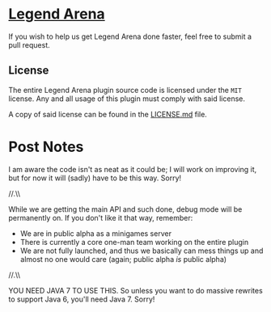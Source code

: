 [Legend Arena](http://thenamedev.net/legendarena/)
====

If you wish to help us get Legend Arena done faster, feel free to submit a pull request.

License
----

The entire Legend Arena plugin source code is licensed under the `MIT` license. Any and all usage of this plugin
must comply with said license.

A copy of said license can be found in the [LICENSE.md](https://notabug.org/LegendArenaMC/LegendArena/src/master/LICENSE.md) file.

Post Notes
====

I am aware the code isn't as neat as it could be; I will work on improving it, but for now it will (sadly) have to be this way. Sorry!

//.\\\\

While we are getting the main API and such done, debug mode will be permanently on. If you don't like it that way, remember:

- We are in public alpha as a minigames server
- There is currently a core one-man team working on the entire plugin
- We are not fully launched, and thus we basically can mess things up and almost no one would care (again; public alpha *is* public alpha)

//.\\\\

YOU NEED JAVA 7 TO USE THIS. So unless you want to do massive rewrites to support Java 6, you'll need Java 7. Sorry!